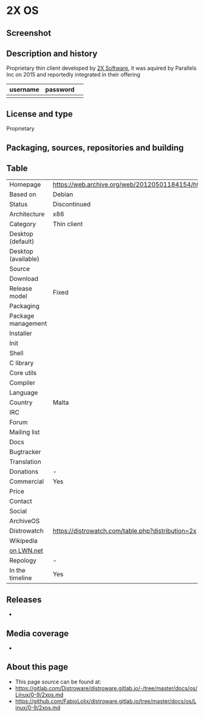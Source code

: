 # 2X OS

## Screenshot


## Description and history

Proprietary thin client developed by [2X Software](https://en.wikipedia.org/wiki/2X_Software), it was aquired by Parallels Inc on 2015 and reportedly integrated in their offering

| username | password |  |
|----------|----------|--|
|  |  |  |


## License and type

Proprietary


## Packaging, sources, repositories and building




## Table

|                       |  |
|-----------------------|--|
| Homepage              | <https://web.archive.org/web/20120501184154/http://www.2x.com/> |
| Based on              | Debian |
| Status                | Discontinued |
| Architecture          | x86 |
| Category              | Thin client |
| Desktop (default)     |  |
| Desktop (available)   |  |
| Source                |  |
| Download              |  |
| Release model         | Fixed |
| Packaging             |  |
| Package management    |  |
| Installer             |  |
| Init                  |  |
| Shell                 |  |
| C library             |  |
| Core utils            |  |
| Compiler              |  |
| Language              |  |
| Country               | Malta |
| IRC                   |  |
| Forum                 |  |
| Mailing list          |  |
| Docs                  |  |
| Bugtracker            |  |
| Translation           |  |
| Donations             | - |
| Commercial            | Yes |
| Price                 |  |
| Contact               |  |
| Social                |  |
| ArchiveOS             |  |
| Distrowatch           | <https://distrowatch.com/table.php?distribution=2x> |
| Wikipedia             |  |
| [on LWN.net](https://lwn.net/Distributions/) |  |
| Repology              | - |
| In the timeline       | Yes |


## Releases

* 


## Media coverage

* 


## About this page

* This page source can be found at:
* <https://gitlab.com/Distroware/distroware.gitlab.io/-/tree/master/docs/os/Linux/0-9/2xos.md>
* <https://github.com/FabioLolix/distroware.gitlab.io/tree/master/docs/os/Linux/0-9/2xos.md>
